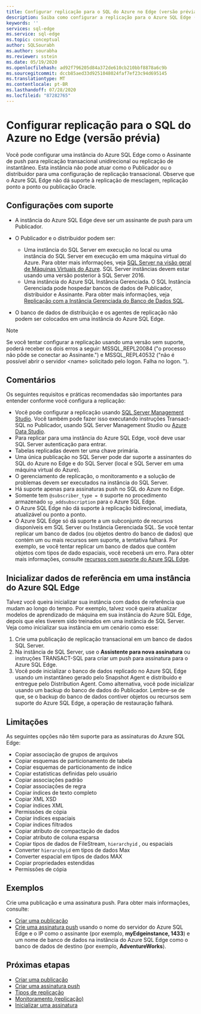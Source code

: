 ```yaml
---
title: Configurar replicação para o SQL do Azure no Edge (versão prévia)
description: Saiba como configurar a replicação para o Azure SQL Edge (versão prévia).
keywords: ''
services: sql-edge
ms.service: sql-edge
ms.topic: conceptual
author: SQLSourabh
ms.author: sourabha
ms.reviewer: sstein
ms.date: 05/19/2020
ms.openlocfilehash: ad92f796205d84a372de610cb210bbf8878a6c9b
ms.sourcegitcommit: dccb85aed33d9251048024faf7ef23c94d695145
ms.translationtype: MT
ms.contentlocale: pt-BR
ms.lasthandoff: 07/28/2020
ms.locfileid: "87282765"
---
```

# <a name="configure-replication-to-azure-sql-edge-preview"></a>Configurar replicação para o SQL do Azure no Edge (versão prévia) 

Você pode configurar uma instância do Azure SQL Edge como o Assinante de push para replicação transacional unidirecional ou replicação de instantâneo. Esta instância não pode atuar como o Publicador ou o distribuidor para uma configuração de replicação transacional. Observe que o Azure SQL Edge não dá suporte à replicação de mesclagem, replicação ponto a ponto ou publicação Oracle.

## <a name="supported-configurations"></a>Configurações com suporte
  
- A instância do Azure SQL Edge deve ser um assinante de push para um Publicador.
- O Publicador e o distribuidor podem ser:
   - Uma instância do SQL Server em execução no local ou uma instância do SQL Server em execução em uma máquina virtual do Azure. Para obter mais informações, veja [SQL Server na visão geral de Máquinas Virtuais do Azure](https://docs.microsoft.com/azure/azure-sql/virtual-machines/). SQL Server instâncias devem estar usando uma versão posterior à SQL Server 2016.
   - Uma instância do Azure SQL Instância Gerenciada. O SQL Instância Gerenciada pode hospedar bancos de dados de Publicador, distribuidor e Assinante. Para obter mais informações, veja [Replicação com a Instância Gerenciada do Banco de Dados SQL](https://docs.microsoft.com/azure/sql-database/replication-with-sql-database-managed-instance/).

- O banco de dados de distribuição e os agentes de replicação não podem ser colocados em uma instância do Azure SQL Edge.  

> [!NOTE]
> Se você tentar configurar a replicação usando uma versão sem suporte, poderá receber os dois erros a seguir: MSSQL_REPL20084 ("o processo não pôde se conectar ao Assinante.") e MSSQL_REPL40532 ("não é possível abrir o servidor \<name> solicitado pelo logon. Falha no logon. ").  

## <a name="remarks"></a>Comentários

Os seguintes requisitos e práticas recomendadas são importantes para entender conforme você configura a replicação:

- Você pode configurar a replicação usando [SQL Server Management Studio](https://docs.microsoft.com/sql/ssms/download-sql-server-management-studio-ssms). Você também pode fazer isso executando instruções Transact-SQL no Publicador, usando SQL Server Management Studio ou [Azure Data Studio](https://docs.microsoft.com/sql/azure-data-studio/download-azure-data-studio).
- Para replicar para uma instância do Azure SQL Edge, você deve usar SQL Server autenticação para entrar.
- Tabelas replicadas devem ter uma chave primária.
- Uma única publicação no SQL Server pode dar suporte a assinantes do SQL do Azure no Edge e do SQL Server (local e SQL Server em uma máquina virtual do Azure).  
- O gerenciamento de replicação, o monitoramento e a solução de problemas devem ser executados na instância do SQL Server.  
- Há suporte apenas para assinaturas push no SQL do Azure no Edge.  
- Somente tem `@subscriber_type = 0` suporte no procedimento armazenado `sp_addsubscription` para o Azure SQL Edge.  
- O Azure SQL Edge não dá suporte à replicação bidirecional, imediata, atualizável ou ponto a ponto.
- O Azure SQL Edge só dá suporte a um subconjunto de recursos disponíveis em SQL Server ou Instância Gerenciada SQL. Se você tentar replicar um banco de dados (ou objetos dentro do banco de dados) que contém um ou mais recursos sem suporte, a tentativa falhará. Por exemplo, se você tentar replicar um banco de dados que contém objetos com tipos de dado espaciais, você receberá um erro. Para obter mais informações, consulte [recursos com suporte do Azure SQL Edge](features.md).

## <a name="initialize-reference-data-on-an-instance-of-azure-sql-edge"></a>Inicializar dados de referência em uma instância do Azure SQL Edge

Talvez você queira inicializar sua instância com dados de referência que mudam ao longo do tempo. Por exemplo, talvez você queira atualizar modelos de aprendizado de máquina em sua instância do Azure SQL Edge, depois que eles tiverem sido treinados em uma instância de SQL Server. Veja como inicializar sua instância em um cenário como esse:

1. Crie uma publicação de replicação transacional em um banco de dados SQL Server.  
2. Na instância de SQL Server, use o **Assistente para nova assinatura** ou instruções TRANSACT-SQL para criar um push para assinatura para o Azure SQL Edge.  
3. Você pode inicializar o banco de dados replicado no Azure SQL Edge usando um instantâneo gerado pelo Snapshot Agent e distribuído e entregue pelo Distribution Agent. Como alternativa, você pode inicializar usando um backup do banco de dados do Publicador. Lembre-se de que, se o backup do banco de dados contiver objetos ou recursos sem suporte do Azure SQL Edge, a operação de restauração falhará.

## <a name="limitations"></a>Limitações

As seguintes opções não têm suporte para as assinaturas do Azure SQL Edge:

- Copiar associação de grupos de arquivos  
- Copiar esquemas de particionamento de tabela  
- Copiar esquemas de particionamento de índice  
- Copiar estatísticas definidas pelo usuário  
- Copiar associações padrão  
- Copiar associações de regra  
- Copiar índices de texto completo  
- Copiar XML XSD  
- Copiar índices XML  
- Permissões de cópia  
- Copiar índices espaciais  
- Copiar índices filtrados  
- Copiar atributo de compactação de dados  
- Copiar atributo de coluna esparsa  
- Copiar tipos de dados de FileStream, `hierarchyid` , ou espaciais
- Converter `hierarchyid` em tipos de dados Max  
- Converter espacial em tipos de dados MAX  
- Copiar propriedades estendidas  
- Permissões de cópia  

## <a name="examples"></a>Exemplos

Crie uma publicação e uma assinatura push. Para obter mais informações, consulte:
  
- [Criar uma publicação](https://docs.microsoft.com/sql/relational-databases/replication/publish/create-a-publication)
- [Crie uma assinatura push](https://docs.microsoft.com/sql/relational-databases/replication/create-a-push-subscription/) usando o nome do servidor do Azure SQL Edge e o IP como o assinante (por exemplo, **myEdgeinstance, 1433**) e um nome de banco de dados na instância do Azure SQL Edge como o banco de dados de destino (por exemplo, **AdventureWorks**).  

## <a name="next-steps"></a>Próximas etapas  

- [Criar uma publicação](https://docs.microsoft.com/sql/relational-databases/replication/publish/create-a-publication)
- [Criar uma assinatura push](https://docs.microsoft.com/sql/relational-databases/replication/create-a-push-subscription/)
- [Tipos de replicação](https://docs.microsoft.com/sql/relational-databases/replication/types-of-replication)
- [Monitoramento (replicação)](https://docs.microsoft.com/sql/relational-databases/replication/monitor/monitoring-replication)
- [Inicializar uma assinatura](https://docs.microsoft.com/sql/relational-databases/replication/initialize-a-subscription)  


